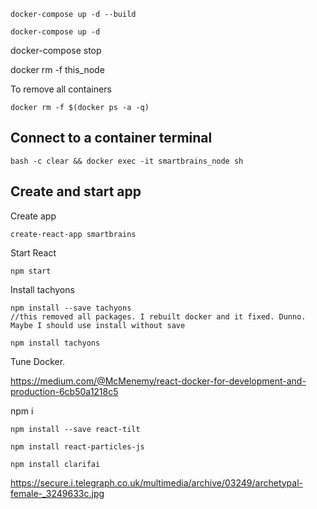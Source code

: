
```
docker-compose up -d --build

docker-compose up -d

```

docker-compose stop

docker rm -f this_node


To remove all containers
```
docker rm -f $(docker ps -a -q)
```

## Connect to a container terminal
  ```
  bash -c clear && docker exec -it smartbrains_node sh
  ```

## Create and start app

Create app

```
create-react-app smartbrains

```

Start React

```
npm start
```



Install tachyons

```
npm install --save tachyons
//this removed all packages. I rebuilt docker and it fixed. Dunno. Maybe I should use install without save

npm install tachyons

```

Tune Docker.

https://medium.com/@McMenemy/react-docker-for-development-and-production-6cb50a1218c5


npm i

```
npm install --save react-tilt
```

```
npm install react-particles-js
```

```
npm install clarifai
```

https://secure.i.telegraph.co.uk/multimedia/archive/03249/archetypal-female-_3249633c.jpg
